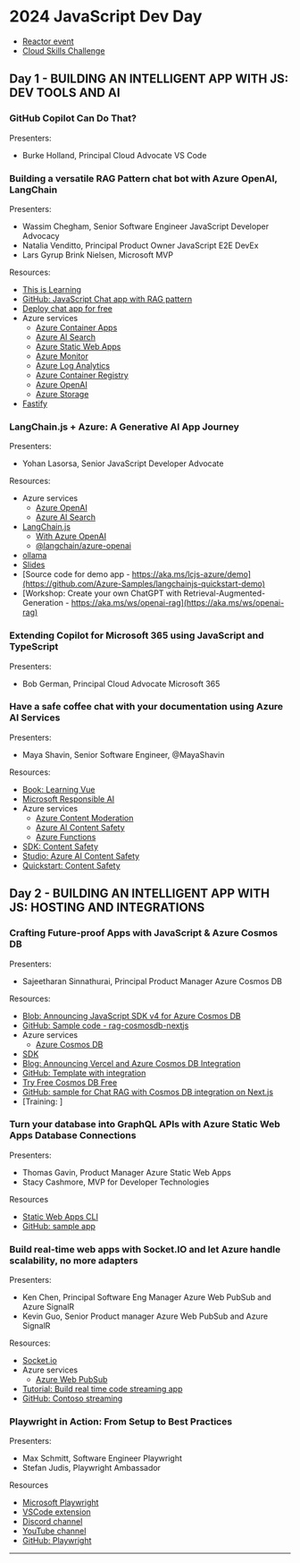 # 2024 JavaScript Dev Day

* [Reactor event](https://developer.microsoft.com/reactor/events/21646)
* [Cloud Skills Challenge](https://aka.ms/AzureJSDay-Challenge)

## Day 1 - BUILDING AN INTELLIGENT APP WITH JS: DEV TOOLS AND AI

### GitHub Copilot Can Do That? 

Presenters: 

* Burke Holland, Principal Cloud Advocate VS Code

### Building a versatile RAG Pattern chat bot with Azure OpenAI, LangChain

Presenters: 

* Wassim Chegham, Senior Software Engineer JavaScript Developer Advocacy 
* Natalia Venditto, Principal Product Owner JavaScript E2E DevEx
* Lars Gyrup Brink Nielsen, Microsoft MVP

Resources:

* [This is Learning](https://thisislearning.dev/) 
* [GitHub: JavaScript Chat app with RAG pattern](https://github.com/azure-samples/azure-search-openai-javascript)
* [Deploy chat app for free](https://aka.ms/ragchat-free)
* Azure services
    * [Azure Container Apps][azure-container-apps-docs]
    * [Azure AI Search][azure-search-docs]
    * [Azure Static Web Apps][azure-swa-docs]
    * [Azure Monitor][azure-monitor-docs]
    * [Azure Log Analytics][azure-log-analytics]
    * [Azure Container Registry][azure-container-registry-docs]
    * [Azure OpenAI][azure-openai-docs]
    * [Azure Storage][azure-storage-docs]
* [Fastify](https://fastify.dev/)

### LangChain.js + Azure: A Generative AI App Journey

Presenters: 

* Yohan Lasorsa, Senior JavaScript Developer Advocate

Resources: 

* Azure services
    * [Azure OpenAI][azure-openai-docs]
    * [Azure AI Search][azure-search-docs]
* [LangChain.js](https://js.langchain.com/docs)
    * [With Azure OpenAI](https://js.langchain.com/docs/integrations/text_embedding/azure_openai#using-the-openai-sdk)
    * [@langchain/azure-openai](https://www.npmjs.com/package/@langchain/azure-openai)
* [ollama](https://ollama.com/)
* [Slides](Aka.ms/lcjs-azure)
* [Source code for demo app - https://aka.ms/lcjs-azure/demo](https://github.com/Azure-Samples/langchainjs-quickstart-demo)
* [Workshop: Create your own ChatGPT with Retrieval-Augmented-Generation - https://aka.ms/ws/openai-rag](https://aka.ms/ws/openai-rag)

### Extending Copilot for Microsoft 365 using JavaScript and TypeScript

Presenters: 

* Bob German, Principal Cloud Advocate Microsoft 365

### Have a safe coffee chat with your documentation using Azure AI Services

Presenters: 

* Maya Shavin, Senior Software Engineer, @MayaShavin

Resources: 

* [Book: Learning Vue](https://a.co/d/eWhK4bC)
* [Microsoft Responsible AI](https://www.microsoft.com/en-us/ai/responsible-ai)
* Azure services
    * [Azure Content Moderation][azure-content-moderation-docs]
    * [Azure AI Content Safety][azure-ai-content-safety-docs]
    * [Azure Functions][azure-functions-docs]
* [SDK: Content Safety](https://www.npmjs.com/package/@azure-rest/ai-content-safety/v/1.0.0-beta.1)
* [Studio: Azure AI Content Safety](https://contentsafety.cognitive.azure.com/)
* [Quickstart: Content Safety](https://learn.microsoft.com/en-us/azure/ai-services/content-safety/quickstart-text?tabs=visual-studio%2Cwindows&pivots=programming-language-javascript)

## Day 2 - BUILDING AN INTELLIGENT APP WITH JS: HOSTING AND INTEGRATIONS

### Crafting Future-proof Apps with JavaScript & Azure Cosmos DB

Presenters: 

* Sajeetharan Sinnathurai, Principal Product Manager Azure Cosmos DB

Resources: 

* [Blob: Announcing JavaScript SDK v4 for Azure Cosmos DB](https://aka.ms/cosmosdb-js-sdk-blog)
* [GitHub: Sample code - rag-cosmosdb-nextjs](https://github.com/sajeetharan/rag-cosmosdb-nextjs)
* Azure services
    * [Azure Cosmos DB][azure-cosmosdb-docs]
* [SDK](https://www.npmjs.com/package/@azure/cosmos)
* [Blog: Announcing Vercel and Azure Cosmos DB Integration](https://aka.ms/Vercel-Integration)
* [GitHub: Template with integration](https://github.com/azure/azurecosmosdb-vercel-starter)
* [Try Free Cosmos DB Free](https://learn.microsoft.com/en-us/azure/cosmos-db/try-free?tabs=nosql)
* [GitHub: sample for Chat RAG with Cosmos DB integration on Next.js](https://github.com/sajeetharan/rag-cosmosdb-nextjs)
* [Training: ]

### Turn your database into GraphQL APIs with Azure Static Web Apps Database Connections

Presenters: 

* Thomas Gavin, Product Manager Azure Static Web Apps
* Stacy Cashmore, MVP for Developer Technologies

Resources

* [Static Web Apps CLI](https://azure.github.io/static-web-apps-cli/)
* [GitHub: sample app](https://github.com/thomasgauvin/vue-todo)

### Build real-time web apps with Socket.IO and let Azure handle scalability, no more adapters

Presenters: 

* Ken Chen, Principal Software Eng Manager Azure Web PubSub and Azure SignalR
* Kevin Guo, Senior Product manager Azure Web PubSub and Azure SignalR

Resources:

* [Socket.io](https://socket.io/)
* Azure services
    * [Azure Web PubSub][socketio-on-azure-docs]
* [Tutorial: Build real time code streaming app](https://learn.microsoft.com/en-us/azure/azure-web-pubsub/socketio-build-realtime-code-streaming-app)
* [GitHub: Contoso streaming](https://github.com/Azure-Samples/contoso-real-estate/commit/beb763312fbd270ed3ae222c979cfff2dbebcd7a)

###  Playwright in Action: From Setup to Best Practices 

Presenters: 

* Max Schmitt, Software Engineer Playwright
* Stefan Judis, Playwright Ambassador

Resources

* [Microsoft Playwright](https://playwright.dev/docs/intro)
* [VSCode extension](https://marketplace.visualstudio.com/items?itemName=ms-playwright.playwright)
* [Discord channel](https://aka.ms/playwright/discord)
* [YouTube channel](https://aka.ms/playwright/youtube)
* [GitHub: Playwright](https://github.com/microsoft/playwright)

---

[socketio-on-azure-docs]: https://learn.microsoft.com/en-us/azure/azure-web-pubsub/socketio-overview
[azure-functions-docs]: https://learn.microsoft.com/en-us/azure/azure-functions/
[azure-ai-content-safety-docs]: https://learn.microsoft.com/en-us/azure/ai-services/content-safety/
[azure-content-moderation-docs]: https://learn.microsoft.com/en-us/azure/ai-services/content-moderator/
[azure-container-apps-docs]: https://learn.microsoft.com/en-us/azure/container-apps/
[azure-search-docs]: https://learn.microsoft.com/en-us/azure/search/
[azure-swa-docs]: https://learn.microsoft.com/en-us/azure/static-web-apps/
[azure-monitor-docs]: https://learn.microsoft.com/en-us/azure/azure-monitor/
[azure-log-analytics]: https://learn.microsoft.com/en-us/azure/azure-monitor/logs/log-analytics-overview
[azure-container-registry-docs]: https://learn.microsoft.com/en-us/azure/container-registry/
[azure-openai-docs]: https://learn.microsoft.com/en-us/azure/ai-services/openai/
[azure-storage-docs]: https://learn.microsoft.com/en-us/azure/storage
[azure-cosmosdb-docs]: https://learn.microsoft.com/en-us/azure/cosmos-db/


